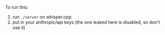 To run this:

1. run `./server` on whisper.cpp
2. put in your anthropic/api keys (the one leaked here is disabled, so don't use it)